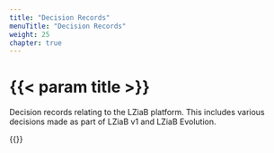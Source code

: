 ```yaml
---
title: "Decision Records"
menuTitle: "Decision Records"
weight: 25
chapter: true
---
```


# {{< param title >}}

Decision records relating to the LZiaB platform.  This includes various decisions made as part of LZiaB v1 and LZiaB Evolution.

{{<children>}}